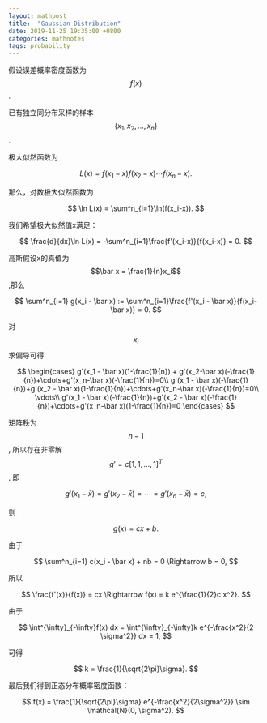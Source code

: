 ```yaml
---
layout: mathpost
title:  "Gaussian Distribution"
date: 2019-11-25 19:35:00 +0800
categories: mathnotes
tags: probability
---
```

假设误差概率密度函数为$$f(x)$$.

已有独立同分布采样的样本$$\{x_1, x_2, \ldots, x_n\}$$.

极大似然函数为

$$
L(x) = f(x_1 - x) f(x_2 - x) \cdots f(x_n-x).
$$

那么，对数极大似然函数为

$$
\ln L(x) = \sum^n_{i=1}\ln(f(x_i-x)).
$$

我们希望极大似然值x满足：

$$
\frac{d}{dx}\ln L(x) = -\sum^n_{i=1}\frac{f'(x_i-x)}{f(x_i-x)} = 0.
$$

高斯假设x的真值为$$\bar x = \frac{1}{n}x_i$$,那么

$$
\sum^n_{i=1} g(x_i - \bar x) := \sum^n_{i=1}\frac{f'(x_i - \bar x)}{f(x_i-\bar x)} = 0.
$$

对$$x_i$$求偏导可得

$$
\begin{cases}
g'(x_1 - \bar x)(1-\frac{1}{n}) + g'(x_2-\bar x)(-\frac{1}{n})+\cdots+g'(x_n-\bar x)(-\frac{1}{n})=0\\
g'(x_1 - \bar x)(-\frac{1}{n})+g'(x_2 - \bar x)(1-\frac{1}{n})+\cdots+g'(x_n-\bar x)(-\frac{1}{n})=0\\
\vdots\\
g'(x_1 - \bar x)(-\frac{1}{n})+g'(x_2 - \bar x)(-\frac{1}{n})+\cdots+g'(x_n-\bar x)(1-\frac{1}{n})=0
\end{cases}
$$

矩阵秩为$$n-1$$, 所以存在非零解 $$g' = c [1, 1, \ldots, 1]^T$$, 即

$$
g'(x_1 - \bar x) = g'(x_2 - \bar x) = \cdots = g'(x_n - \bar x) = c,
$$

则

$$
g(x) = cx + b.
$$

由于

$$
\sum^n_{i=1} c(x_i - \bar x) + nb = 0 \Rightarrow b = 0,
$$

所以

$$
\frac{f'(x)}{f(x)} = cx \Rightarrow f(x) = k e^{\frac{1}{2}c x^2}.
$$

由于

$$
\int^{\infty}_{-\infty}f(x) dx = \int^{\infty}_{-\infty}k e^{-\frac{x^2}{2 \sigma^2}} dx = 1,
$$

可得

$$
k = \frac{1}{\sqrt{2\pi}\sigma}.
$$

最后我们得到正态分布概率密度函数：

$$
f(x) = \frac{1}{\sqrt{2\pi}\sigma} e^{-\frac{x^2}{2\sigma^2}} \sim \mathcal{N}(0, \sigma^2).
$$

[1]:https://www.bilibili.com/video/av55827033